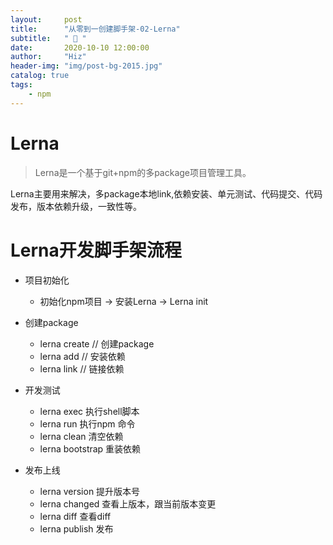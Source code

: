 ```yaml
---
layout:     post
title:      "从零到一创建脚手架-02-Lerna"
subtitle:   " 📄 "
date:       2020-10-10 12:00:00
author:     "Hiz"
header-img: "img/post-bg-2015.jpg"
catalog: true
tags:
    - npm
---
```


# Lerna

> Lerna是一个基于git+npm的多package项目管理工具。

Lerna主要用来解决，多package本地link,依赖安装、单元测试、代码提交、代码发布，版本依赖升级，一致性等。

# Lerna开发脚手架流程

* 项目初始化
  * 初始化npm项目 -> 安装Lerna -> Lerna init

* 创建package
  * lerna create // 创建package
  * lerna add  // 安装依赖
  * lerna link // 链接依赖

* 开发测试
  * lerna exec 执行shell脚本
  * lerna run 执行npm 命令
  * lerna clean 清空依赖
  * lerna bootstrap 重装依赖

* 发布上线
  * lerna version 提升版本号
  * lerna changed 查看上版本，跟当前版本变更
  * lerna diff 查看diff
  * lerna publish 发布